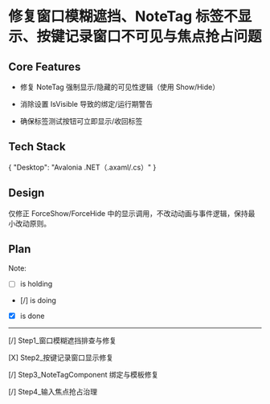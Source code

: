 # 修复窗口模糊遮挡、NoteTag 标签不显示、按键记录窗口不可见与焦点抢占问题

## Core Features

- 修复 NoteTag 强制显示/隐藏的可见性逻辑（使用 Show/Hide）

- 消除设置 IsVisible 导致的绑定/运行期警告

- 确保标签测试按钮可立即显示/收回标签

## Tech Stack

{
  "Desktop": "Avalonia .NET（.axaml/.cs）"
}

## Design

仅修正 ForceShow/ForceHide 中的显示调用，不改动动画与事件逻辑，保持最小改动原则。

## Plan

Note: 

- [ ] is holding
- [/] is doing
- [X] is done

---

[/] Step1_窗口模糊遮挡排查与修复

[X] Step2_按键记录窗口显示修复

[/] Step3_NoteTagComponent 绑定与模板修复

[/] Step4_输入焦点抢占治理
